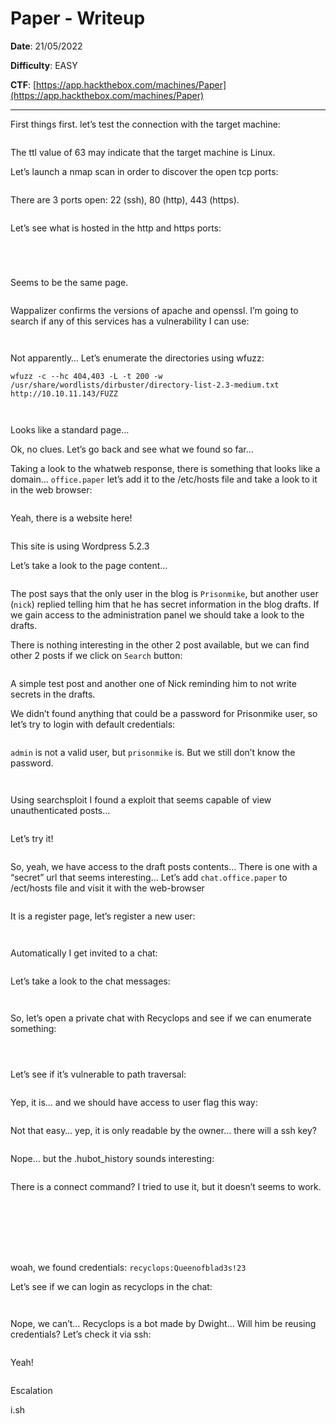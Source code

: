 # Paper - Writeup

**Date**: 21/05/2022

**Difficulty**: EASY

**CTF**: [https://app.hackthebox.com/machines/Paper](https://app.hackthebox.com/machines/Paper)

---

First things first. let’s test the connection with the target machine: 

<figure><img src="../../.gitbook/assets/paper0.png" alt=""><figcaption></figcaption></figure>

The ttl value of 63 may indicate that the target machine is Linux.

Let’s launch a nmap scan in order to discover the open tcp ports:

<figure><img src="../../.gitbook/assets/paper1.png" alt=""><figcaption></figcaption></figure>

There are 3 ports open: 22 (ssh), 80 (http), 443 (https). 

<figure><img src="../../.gitbook/assets/paper2.png" alt=""><figcaption></figcaption></figure>

Let’s see what is hosted in the http and https ports:

<figure><img src="../../.gitbook/assets/paper3.png" alt=""><figcaption></figcaption></figure>

<figure><img src="../../.gitbook/assets/paper4.png" alt=""><figcaption></figcaption></figure>

<figure><img src="../../.gitbook/assets/paper5.png" alt=""><figcaption></figcaption></figure>

<figure><img src="../../.gitbook/assets/paper6.png" alt=""><figcaption></figcaption></figure>

Seems to be the same page.

<figure><img src="../../.gitbook/assets/paper7.png" alt=""><figcaption></figcaption></figure>

Wappalizer confirms the versions of apache and openssl. I’m going to search if any of this services has a vulnerability I can use:

<figure><img src="../../.gitbook/assets/paper8.png" alt=""><figcaption></figcaption></figure>

<figure><img src="../../.gitbook/assets/paper9.png" alt=""><figcaption></figcaption></figure>

Not apparently… Let’s enumerate the directories using wfuzz:

`wfuzz -c --hc 404,403 -L -t 200 -w /usr/share/wordlists/dirbuster/directory-list-2.3-medium.txt http://10.10.11.143/FUZZ`

<figure><img src="../../.gitbook/assets/paper10.png" alt=""><figcaption></figcaption></figure>

<figure><img src="../../.gitbook/assets/paper11.png" alt=""><figcaption></figcaption></figure>

Looks like a standard page…

Ok, no clues. Let’s go back and see what we found so far…

Taking a look to the whatweb response, there is something that looks like a domain… `office.paper` let’s add it to the /etc/hosts file and take a look to it in the web browser:

<figure><img src="../../.gitbook/assets/paper12.png" alt=""><figcaption></figcaption></figure>

Yeah, there is a website here!

<figure><img src="../../.gitbook/assets/paper13.png" alt=""><figcaption></figcaption></figure>

This site is using Wordpress 5.2.3

Let’s take a look to the page content…

<figure><img src="../../.gitbook/assets/paper14.png" alt=""><figcaption></figcaption></figure>

The post says that the only user in the blog is `Prisonmike`, but another user (`nick`) replied telling him that he has secret information in the blog drafts. If we gain access to the administration panel we should take a look to the drafts.

There is nothing interesting in the other 2 post available, but we can find other 2 posts if we click on `Search` button:

<figure><img src="../../.gitbook/assets/paper15.png" alt=""><figcaption></figcaption></figure>

A simple test post and another one of Nick reminding him to not write secrets in the drafts.

We didn’t found anything that could be a password for Prisonmike user, so let’s try to login with default credentials:

<figure><img src="../../.gitbook/assets/paper16.png" alt=""><figcaption></figcaption></figure>

`admin` is not a valid user, but `prisonmike` is. But we still don’t know the password.

<figure><img src="../../.gitbook/assets/paper17.png" alt=""><figcaption></figcaption></figure>

<figure><img src="../../.gitbook/assets/paper18.png" alt=""><figcaption></figcaption></figure>

Using searchsploit I found a exploit that seems capable of view unauthenticated posts…

<figure><img src="../../.gitbook/assets/paper19.png" alt=""><figcaption></figcaption></figure>

Let’s try it!

<figure><img src="../../.gitbook/assets/paper20.png" alt=""><figcaption></figcaption></figure>

So, yeah, we have access to the draft posts contents… There is one with a “secret” url that seems interesting… Let’s add `chat.office.paper` to /ect/hosts file and visit it with the web-browser

<figure><img src="../../.gitbook/assets/paper21.png" alt=""><figcaption></figcaption></figure>

It is a register page, let’s register a new user:

<figure><img src="../../.gitbook/assets/paper22.png" alt=""><figcaption></figcaption></figure>

<figure><img src="../../.gitbook/assets/paper23.png" alt=""><figcaption></figcaption></figure>

Automatically I get invited to a chat:

<figure><img src="../../.gitbook/assets/paper24.png" alt=""><figcaption></figcaption></figure>

Let’s take a look to the chat messages:

<figure><img src="../../.gitbook/assets/paper25.png" alt=""><figcaption></figcaption></figure>

<figure><img src="../../.gitbook/assets/paper26.png" alt=""><figcaption></figcaption></figure>

So, let’s open a private chat with Recyclops and see if we can enumerate something:

<figure><img src="../../.gitbook/assets/paper27.png" alt=""><figcaption></figcaption></figure>

<figure><img src="../../.gitbook/assets/paper28.png" alt=""><figcaption></figcaption></figure>

<figure><img src="../../.gitbook/assets/paper29.png" alt=""><figcaption></figcaption></figure>

Let’s see if it’s vulnerable to path traversal:

<figure><img src="../../.gitbook/assets/paper30.png" alt=""><figcaption></figcaption></figure>

Yep, it is… and we should have access to user flag this way:

<figure><img src="../../.gitbook/assets/paper31.png" alt=""><figcaption></figcaption></figure>

Not that easy… yep, it is only readable by the owner… there will a ssh key?

<figure><img src="../../.gitbook/assets/paper32.png" alt=""><figcaption></figcaption></figure>

Nope… but the .hubot_history sounds interesting:

<figure><img src="../../.gitbook/assets/paper33.png" alt=""><figcaption></figcaption></figure>

There is a connect command? I tried to use it, but it doesn’t seems to work.

<figure><img src="../../.gitbook/assets/paper34.png" alt=""><figcaption></figcaption></figure>

<figure><img src="../../.gitbook/assets/paper35.png" alt=""><figcaption></figcaption></figure>

<figure><img src="../../.gitbook/assets/paper36.png" alt=""><figcaption></figcaption></figure>

<figure><img src="../../.gitbook/assets/paper37.png" alt=""><figcaption></figcaption></figure>

<figure><img src="../../.gitbook/assets/paper38.png" alt=""><figcaption></figcaption></figure>

<figure><img src="../../.gitbook/assets/paper39.png" alt=""><figcaption></figcaption></figure>

<figure><img src="../../.gitbook/assets/paper40.png" alt=""><figcaption></figcaption></figure>

woah, we found credentials: `recyclops:Queenofblad3s!23`

Let’s see if we can login as recyclops in the chat:

<figure><img src="../../.gitbook/assets/paper41.png" alt=""><figcaption></figcaption></figure>

<figure><img src="../../.gitbook/assets/paper42.png" alt=""><figcaption></figcaption></figure>

Nope, we can’t… Recyclops is a bot made by Dwight… Will him be reusing credentials? Let’s check it via ssh:

<figure><img src="../../.gitbook/assets/paper43.png" alt=""><figcaption></figcaption></figure>

Yeah!

<figure><img src="../../.gitbook/assets/paper44.png" alt=""><figcaption></figcaption></figure>

Escalation

i.sh

<figure><img src="../../.gitbook/assets/paper45.png" alt=""><figcaption></figcaption></figure>

<figure><img src="../../.gitbook/assets/paper46.png" alt=""><figcaption></figcaption></figure>

<figure><img src="../../.gitbook/assets/paper47.png" alt=""><figcaption></figcaption></figure>

<figure><img src="../../.gitbook/assets/paper48.png" alt=""><figcaption></figcaption></figure>